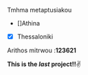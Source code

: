 Tmhma metaptusiakou
- []Athina
- [x] Thessaloniki

Arithos mitrwou :**123621**  

**This is the _last_ project!!**:v:
